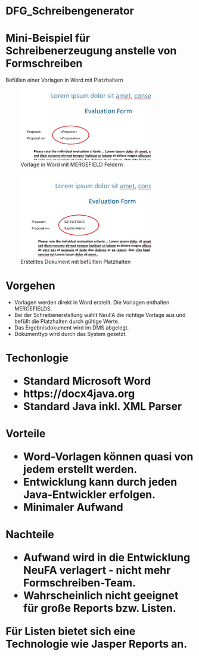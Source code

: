 # DFG_Schreibengenerator
<h1>Mini-Beispiel für Schreibenerzeugung anstelle von Formschreiben</h1>

Befüllen einer Vorlagen in Word mit Platzhaltern

<figure>
    <img src="word_template.JPG" width="350" title="Vorlage in Word mit MERGEFIELD Feldern">
    <figcaption>Vorlage in Word mit MERGEFIELD Feldern</figcaption>
</figure>

<figure>
    <img src="word_result.JPG" width="350" title="Ergebnis nach Befüllen der Platzhalten">
    <figcaption>Erstelltes Dokument mit befüllten Platzhalten</figcaption>
</figure>

<h1>Vorgehen</h1>
<ul>
    <li>Vorlagen werden direkt in Word erstellt. Die Vorlagen enthalten MERGEFIELDS.</li>
    <li>Bei der Schreibenerstellung wählt NeuFA die richtige Vorlage aus und befüllt die Platzhalten durch gültige Werte.</li>
    <li>Das Ergebnisdokument wird im DMS abgelegt.</li>
    <li>Dokumenttyp wird durch das System gesetzt.</li>
</ul>

<h1>Techonlogie</hi>
<ul>
    <li>Standard Microsoft Word</li>
    <li>https://docx4java.org</li>
    <li>Standard Java inkl. XML Parser</li>
</ul>

<h1>Vorteile</hi>
<ul>
    <li>Word-Vorlagen können quasi von jedem erstellt werden.</li>
    <li>Entwicklung kann durch jeden Java-Entwickler erfolgen.</li>
    <li>Minimaler Aufwand</li>
</ul>


<h1>Nachteile</hi>
<ul>
    <li>Aufwand wird in die Entwicklung NeuFA verlagert - nicht mehr Formschreiben-Team.</li>
    <li>Wahrscheinlich nicht geeignet für große Reports bzw. Listen.</li>
</ul>
Für Listen bietet sich eine Technologie wie Jasper Reports an.

